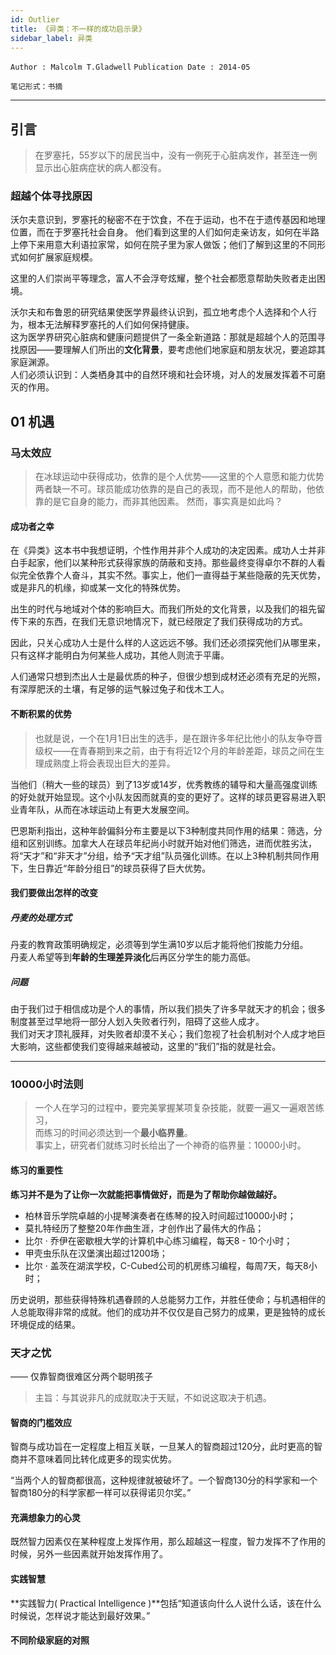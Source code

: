 ```yaml
---
id: Outlier
title: 《异类：不一样的成功启示录》
sidebar_label: 异类
---
```

`Author : Malcolm T.Gladwell` `Publication Date : 2014-05`  
  
`笔记形式：书摘`
***

## 引言
> 在罗塞托，55岁以下的居民当中，没有一例死于心脏病发作，甚至连一例显示出心脏病症状的病人都没有。

### 超越个体寻找原因
沃尔夫意识到，罗塞托的秘密不在于饮食，不在于运动，也不在于遗传基因和地理位置，而在于罗塞托社会自身。
他们看到这里的人们如何走亲访友，如何在半路上停下来用意大利语拉家常，如何在院子里为家人做饭；他们了解到这里的不同形式如何扩展家庭规模。

这里的人们崇尚平等理念，富人不会浮夸炫耀，整个社会都愿意帮助失败者走出困境。

沃尔夫和布鲁恩的研究结果使医学界最终认识到，孤立地考虑个人选择和个人行为，根本无法解释罗塞托的人们如何保持健康。  
这为医学界研究心脏病和健康问题提供了一条全新道路：那就是超越个人的范围寻找原因——要理解人们所出的**文化背景**，要考虑他们地家庭和朋友状况，要追踪其家庭渊源。  
人们必须认识到：人类栖身其中的自然环境和社会环境，对人的发展发挥着不可磨灭的作用。

## 01 机遇
### 马太效应
> 在冰球运动中获得成功，依靠的是个人优势——这里的个人意愿和能力优势两者缺一不可。球员能成功依靠的是自己的表现，而不是他人的帮助，他依靠的是它自身的能力，而非其他因素。
> 然而，事实真是如此吗？

#### 成功者之幸
在《异类》这本书中我想证明，个性作用并非个人成功的决定因素。成功人士并非白手起家，他们以某种形式获得家族的荫蔽和支持。那些最终变得卓尔不群的人看似完全依靠个人奋斗，其实不然。事实上，他们一直得益于某些隐蔽的先天优势，或是非凡的机缘，抑或某一文化的特殊优势。  

出生的时代与地域对个体的影响巨大。而我们所处的文化背景，以及我们的祖先留传下来的东西，在我们无意识地情况下，就已经限定了我们获得成功的方式。  

因此，只关心成功人士是什么样的人这远远不够。我们还必须探究他们从哪里来，只有这样才能明白为何某些人成功，其他人则流于平庸。

人们通常只想到杰出人士是最优质的种子，但很少想到成材还必须有充足的光照，有深厚肥沃的土壤，有足够的运气躲过兔子和伐木工人。

#### 不断积累的优势
> 也就是说，一个在1月1日出生的选手，是在跟许多年纪比他小的队友争夺晋级权——在青春期到来之前，由于有将近12个月的年龄差距，球员之间在生理成熟度上将会表现出巨大的差异。  

当他们（稍大一些的球员）到了13岁或14岁，优秀教练的辅导和大量高强度训练的好处就开始显现。这个小队友因而就真的变的更好了。这样的球员更容易进入职业青年队，从而在冰球运动上有更大发展空间。  

巴恩斯利指出，这种年龄偏斜分布主要是以下3种制度共同作用的结果：筛选，分组和区别训练。加拿大人在球员年纪尚小时就开始对他们筛选，进而优胜劣汰，将“天才”和“非天才”分组，给予“天才组”队员强化训练。在以上3种机制共同作用下，生日靠近“年龄分组日”的球员获得了巨大优势。

#### 我们要做出怎样的改变
##### 丹麦的处理方式
丹麦的教育政策明确规定，必须等到学生满10岁以后才能将他们按能力分组。  
丹麦人希望等到**年龄的生理差异淡化**后再区分学生的能力高低。

##### 问题
由于我们过于相信成功是个人的事情，所以我们损失了许多早就天才的机会；很多制度甚至过早地将一部分人划入失败者行列，阻碍了这些人成才。  
我们对天才顶礼膜拜，对失败者却漠不关心；我们忽视了社会机制对个人成才地巨大影响，这些都使我们变得越来越被动，这里的“我们”指的就是社会。  

***
 
### 10000小时法则
> 一个人在学习的过程中，要完美掌握某项复杂技能，就要一遍又一遍艰苦练习，  
> 而练习的时间必须达到一个**最小临界量**。  
> 事实上，研究者们就练习时长给出了一个神奇的临界量：10000小时。

#### 练习的重要性
**练习并不是为了让你一次就能把事情做好，而是为了帮助你越做越好。**

-  柏林音乐学院卓越的小提琴演奏者在练琴的投入时间超过10000小时；
-  莫扎特经历了整整20年作曲生涯，才创作出了最伟大的作品；
-  比尔 · 乔伊在密歇根大学的计算机中心练习编程，每天8 - 10个小时；
-  甲壳虫乐队在汉堡演出超过1200场；
-  比尔 · 盖茨在湖滨学校，C-Cubed公司的机房练习编程，每周7天，每天8小时；
  
历史说明，那些获得特殊机遇眷顾的人总能努力工作，并胜任使命；与机遇相伴的人总能取得非常的成就。他们的成功并不仅仅是自己努力的成果，更是独特的成长环境促成的结果。

### 天才之忧
—— 仅靠智商很难区分两个聪明孩子

> 主旨：与其说非凡的成就取决于天赋，不如说这取决于机遇。

#### 智商的门槛效应
智商与成功旨在一定程度上相互关联，一旦某人的智商超过120分，此时更高的智商并不意味着同比转化成更多的现实优势。  

“当两个人的智商都很高，这种规律就被破坏了。一个智商130分的科学家和一个智商180分的科学家都一样可以获得诺贝尔奖。”

#### 充满想象力的心灵
既然智力因素仅在某种程度上发挥作用，那么超越这一程度，智力发挥不了作用的时候，另外一些因素就开始发挥作用了。

#### 实践智慧
**实践智力( Practical Intelligence )**包括“知道该向什么人说什么话，该在什么时候说，怎样说才能达到最好效果。”

#### 不同阶级家庭的对照




